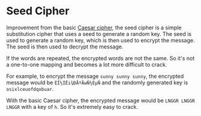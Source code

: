 # Seed Cipher

Improvement from the basic [Caesar cipher](https://github.com/GazaliAhmad/encoder), the seed cipher is a simple substitution cipher that uses a seed to generate a random key. The seed is used to generate a random key, which is then used to encrypt the message. The seed is then used to decrypt the message.

If the words are repeated, the encrypted words are not the same. So it's not a one-to-one mapping and becomes a lot more difficult to crack.

For example, to encrypt the message `sunny sunny sunny`, the encrypted message would be `ÈÎ½ÌËi¾ÐÃºÃwÑ½ÉµÑ` and the randomly generated key is `osixlceuofdqxbuar`.

With the basic Caesar cipher, the encrypted message would be `LNGGR LNGGR LNGGR` with a key of `h`. So it's extremely easy to crack.
